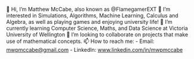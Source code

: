 👋 Hi, I’m Matthew McCabe, also known as @FlamegamerEXT
👀 I’m interested in Simulations, Algorithms, Machine Learning, Calculus and Algebra, as well as playing games and enjoying university life!
🌱 I’m currently learning Computer Science, Maths, and Data Science at Victoria University of Wellington
💞️ I’m looking to collaborate on projects that make use of mathematical concepts.
📫 How to reach me:
    - Email: mwpmccabe@gmail.com
    - LinkedIn: www.linkedin.com/in/mwpmccabe

<!---
FlamegamerEXT/FlamegamerEXT is a ✨ special ✨ repository because its `README.md` (this file) appears on your GitHub profile.
You can click the Preview link to take a look at your changes.
--->
